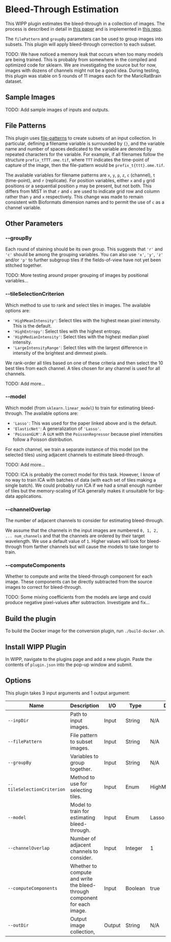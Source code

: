 # Bleed-Through Estimation

This WIPP plugin estimates the bleed-through in a collection of images.
The process is described in detail in [this paper](https://doi.org/10.1038/s41467-021-21735-x) and is implemented in [this repo](https://github.com/RoysamLab/whole_brain_analysis).

The `filePattern` and `groupBy` parameters can be used to group images into subsets.
This plugin will apply bleed-through correction to each subset.

TODO: We have noticed a memory leak that occurs when too many models are being trained.
This is probably from somewhere in the compiled and optimized code for sklearn.
We are investigating the source but for now, images with dozens of channels might not be a good idea.
During testing, this plugin was stable on 5 rounds of 11 images each for the MaricRatBrain dataset.

## Sample Images

TODO: Add sample images of inputs and outputs.

## File Patterns

This plugin uses [file-patterns](https://filepattern.readthedocs.io/en/latest/Examples.html#what-is-filepattern) to create subsets of an input collection.
In particular, defining a filename variable is surrounded by `{}`, and the variable name and number of spaces dedicated to the variable are denoted by repeated characters for the variable.
For example, if all filenames follow the structure `prefix_tTTT.ome.tif`, where `TTT` indicates the time-point of capture of the image, then the file-pattern would be `prefix_t{ttt}.ome.tif`.

The available variables for filename patterns are `x`, `y`, `p`, `z`, `c` (channel), `t` (time-point), and `r` (replicate).
For position variables, either `x` and `y` grid positions or a sequential position `p` may be present, but not both.
This differs from MIST in that `r` and `c` are used to indicate grid row and column rather than `y` and `x` respectively.
This change was made to remain consistent with Bioformats dimension names and to permit the use of `c` as a channel variable.

## Other Parameters

### --groupBy

Each round of staining should be its own group.
This suggests that `'r'` and `'c'` should be among the grouping variables.
You can also use `'x'`, `'y'`, `'z'` and/or `'p'` to further subgroup tiles if the fields-of-view have not yet been stitched together.

TODO: More testing around proper grouping of images by positional variables...

### --tileSelectionCriterion

Which method to use to rank and select tiles in images.
The available options are:

* `'HighMeanIntensity'`: Select tiles with the highest mean pixel intensity.
                         This is the default.
* `'HighEntropy'`: Select tiles with the highest entropy.
* `'HighMedianIntensity'`: Select tiles with the highest median pixel intensity.
* `'LargeIntensityRange'`: Select tiles with the largest difference in intensity of the brightest and dimmest pixels.

We rank-order all tiles based on one of these criteria and then select the 10 best tiles from each channel.
A tiles chosen for any channel is used for all channels.

TODO: Add more...

### --model

Which model (from `sklearn.linear_model`) to train for estimating bleed-through.
The available options are:

* `'Lasso'`: This was used for the paper linked above and is the default.
* `'ElasticNet'`: A generalization of `'Lasso'`.
* `'PoissonGLM'`: A `GLM` with the `PoissonRegressor` because pixel intensities follow a Poisson distribution.

For each channel, we train a separate instance of this model (on the selected tiles) using adjacent channels to estimate bleed-through.

TODO: Add more...

TODO: ICA is probably the correct model for this task.
However, I know of no way to train ICA with batches of data (with each set of tiles making a single batch).
We could probably run ICA if we had a small enough number of tiles but the memory-scaling of ICA generally makes it unsuitable for big-data applications. 

### --channelOverlap

The number of adjacent channels to consider for estimating bleed-through.

We assume that the channels in the input images are numbered `0, 1, 2, ... num_channels` and that the channels are ordered by their target wavelength.
We use a default value of `1`.
Higher values will look for bleed-through from farther channels but will cause the models to take longer to train.

### --computeComponents

Whether to compute and write the bleed-through component for each image.
These components can be directly subtracted from the source images to correct for bleed-through.

TODO: Some mixing coefficients from the models are large and could produce negative pixel-values after subtraction. Investigate and fix...

## Build the plugin

To build the Docker image for the conversion plugin, run `./build-docker.sh`.

## Install WIPP Plugin

In WIPP, navigate to the plugins page and add a new plugin.
Paste the contents of `plugin.json` into the pop-up window and submit.

## Options

This plugin takes 3 input arguments and 1 output argument:

| Name            | Description                                   | I/O    | Type    | Default |
|-----------------|-----------------------------------------------|--------|---------|---------|
| `--inpDir`      | Path to input images.                         | Input  | String  | N/A |
| `--filePattern` | File pattern to subset images.                | Input  | String  | N/A |
| `--groupBy`     | Variables to group together.                  | Input  | String  | N/A |
| `--tileSelectionCriterion`  | Method to use for selecting tiles. | Input  | Enum  | HighMeanIntensity |
| `--model`  | Model to train for estimating bleed-through. | Input  | Enum  | Lasso |
| `--channelOverlap`  | Number of adjacent channels to consider. | Input  | Integer  | 1 |
| `--computeComponents`  | Whether to compute and write the bleed-through component for each image. | Input  | Boolean  | true |
| `--outDir`      | Output image collection,                      | Output | String  | N/A |
